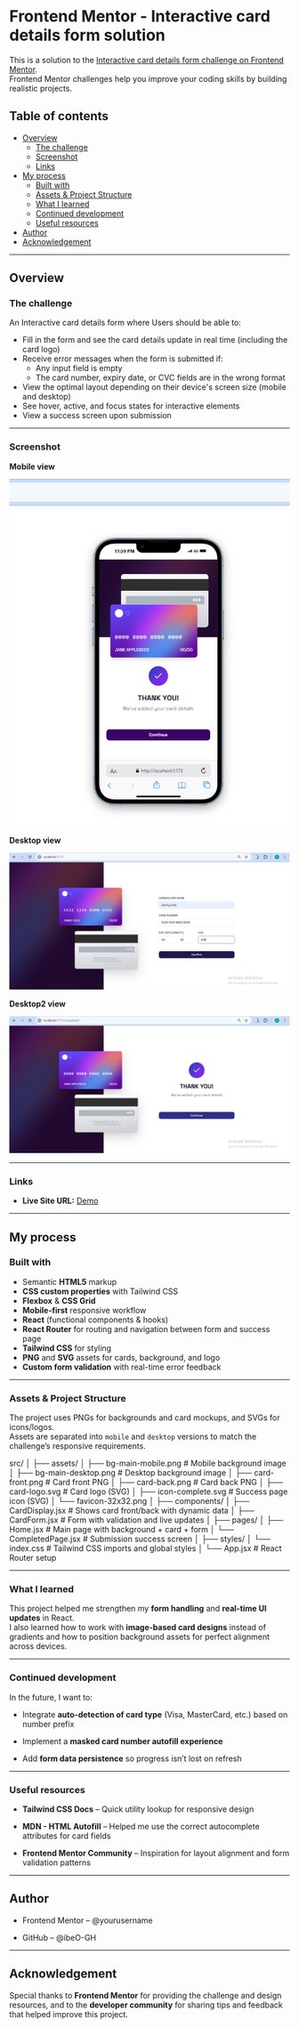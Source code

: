 # Frontend Mentor - Interactive card details form solution

This is a solution to the [Interactive card details form challenge on Frontend Mentor](https://www.frontendmentor.io/challenges/interactive-card-details-form-XpS8cKZDWw).  
Frontend Mentor challenges help you improve your coding skills by building realistic projects.

## Table of contents

- [Overview](#overview)
  - [The challenge](#the-challenge)
  - [Screenshot](#screenshot)
  - [Links](#links)
- [My process](#my-process)
  - [Built with](#built-with)
  - [Assets & Project Structure](#assets--project-structure)
  - [What I learned](#what-i-learned)
  - [Continued development](#continued-development)
  - [Useful resources](#useful-resources)
- [Author](#author)
- [Acknowledgement](#acknowledgement)

---

## Overview

### The challenge

An Interactive card details form where Users should be able to:

- Fill in the form and see the card details update in real time (including the card logo)
- Receive error messages when the form is submitted if:
  - Any input field is empty
  - The card number, expiry date, or CVC fields are in the wrong format
- View the optimal layout depending on their device's screen size (mobile and desktop)
- See hover, active, and focus states for interactive elements
- View a success screen upon submission

---

### Screenshot

**Mobile view**

![Mobile preview](./src/screenshots/mobile.png)

**Desktop view**

![Desktop preview](./src/screenshots/desktop.png)

**Desktop2 view**

![Desktop preview](./src/screenshots/desktop2.png)

---

### Links

- **Live Site URL:** [Demo](https://kredit-kard.vercel.app/)

---

## My process

### Built with

- Semantic **HTML5** markup
- **CSS custom properties** with Tailwind CSS
- **Flexbox** & **CSS Grid**
- **Mobile-first** responsive workflow
- **React** (functional components & hooks)
- **React Router** for routing and navigation between form and success page
- **Tailwind CSS** for styling
- **PNG** and **SVG** assets for cards, background, and logo
- **Custom form validation** with real-time error feedback

---

### Assets & Project Structure

The project uses PNGs for backgrounds and card mockups, and SVGs for icons/logos.  
Assets are separated into `mobile` and `desktop` versions to match the challenge’s responsive requirements.

src/
│
├── assets/
│ ├── bg-main-mobile.png # Mobile background image
│ ├── bg-main-desktop.png # Desktop background image
│ ├── card-front.png # Card front PNG
│ ├── card-back.png # Card back PNG
│ ├── card-logo.svg # Card logo (SVG)
│ ├── icon-complete.svg # Success page icon (SVG)
│ └── favicon-32x32.png
│
├── components/
│ ├── CardDisplay.jsx # Shows card front/back with dynamic data
│ ├── CardForm.jsx # Form with validation and live updates
│
├── pages/
│ ├── Home.jsx # Main page with background + card + form
│ └── CompletedPage.jsx # Submission success screen
│
├── styles/
│ └── index.css # Tailwind CSS imports and global styles
│
└── App.jsx # React Router setup

---

### What I learned

This project helped me strengthen my **form handling** and **real-time UI updates** in React.  
I also learned how to work with **image-based card designs** instead of gradients and how to position background assets for perfect alignment across devices.

---

### Continued development

In the future, I want to:

- Integrate **auto-detection of card type** (Visa, MasterCard, etc.) based on number prefix

- Implement a **masked card number autofill experience**

- Add **form data persistence** so progress isn’t lost on refresh

---

### Useful resources

- **Tailwind CSS Docs** – Quick utility lookup for responsive design

- **MDN - HTML Autofill** – Helped me use the correct autocomplete attributes for card fields

- **Frontend Mentor Community** – Inspiration for layout alignment and form validation patterns

---

## Author

- Frontend Mentor – @yourusername

- GitHub – @ibeO-GH

---

## Acknowledgement

Special thanks to **Frontend Mentor** for providing the challenge and design resources,
and to the **developer community** for sharing tips and feedback that helped improve this project.

